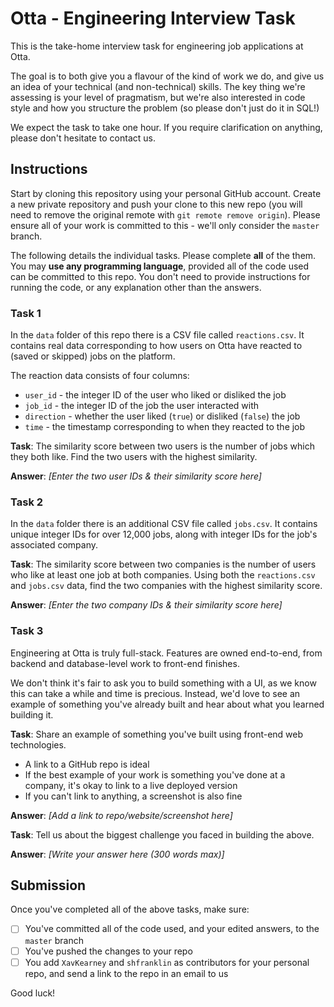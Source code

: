 # Otta - Engineering Interview Task

This is the take-home interview task for engineering job applications at Otta.

The goal is to both give you a flavour of the kind of work we do, and give us an idea of your technical (and non-technical) skills. The key thing we're assessing is your level of pragmatism, but we're also interested in code style and how you structure the problem (so please don't just do it in SQL!)

We expect the task to take one hour. If you require clarification on anything, please don't hesitate to contact us.

## Instructions

Start by cloning this repository using your personal GitHub account. Create a new private repository and push your clone to this new repo (you will need to remove the original remote with `git remote remove origin`). Please ensure all of your work is committed to this - we'll only consider the `master` branch.

The following details the individual tasks. Please complete **all** of the them. You may **use any programming language**, provided all of the code used can be committed to this repo. You don't need to provide instructions for running the code, or any explanation other than the answers.

### Task 1

In the `data` folder of this repo there is a CSV file called `reactions.csv`. It contains real data corresponding to how users on Otta have reacted to (saved or skipped) jobs on the platform.

The reaction data consists of four columns:

- `user_id` - the integer ID of the user who liked or disliked the job
- `job_id` - the integer ID of the job the user interacted with
- `direction` - whether the user liked (`true`) or disliked (`false`) the job
- `time` - the timestamp corresponding to when they reacted to the job

**Task**: The similarity score between two users is the number of jobs which they both like. Find the two users with the highest similarity.

**Answer**: _[Enter the two user IDs & their similarity score here]_

### Task 2

In the `data` folder there is an additional CSV file called `jobs.csv`. It contains unique integer IDs for over 12,000 jobs, along with integer IDs for the job's associated company.

**Task**: The similarity score between two companies is the number of users who like at least one job at both companies. Using both the `reactions.csv` and `jobs.csv` data, find the two companies with the highest similarity score.

**Answer**: _[Enter the two company IDs & their similarity score here]_

### Task 3

Engineering at Otta is truly full-stack. Features are owned end-to-end, from backend and database-level work to front-end finishes.

We don't think it's fair to ask you to build something with a UI, as we know this can take a while and time is precious. Instead, we'd love to see an example of something you've already built and hear about what you learned building it.

**Task**: Share an example of something you've built using front-end web technologies.

- A link to a GitHub repo is ideal
- If the best example of your work is something you've done at a company, it's okay to link to a live deployed version
- If you can't link to anything, a screenshot is also fine

**Answer**: _[Add a link to repo/website/screenshot here]_

**Task**: Tell us about the biggest challenge you faced in building the above.

**Answer**: _[Write your answer here (300 words max)]_

## Submission

Once you've completed all of the above tasks, make sure:

- [ ] You've committed all of the code used, and your edited answers, to the `master` branch
- [ ] You've pushed the changes to your repo
- [ ] You add `XavKearney` and `shfranklin` as contributors for your personal repo, and send a link to the repo in an email to us

Good luck!
